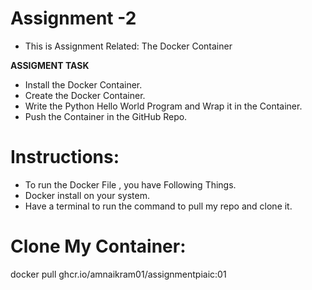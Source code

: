 # Assignment -2 

- This is Assignment Related: The Docker Container 

**ASSIGMENT TASK**

- Install the Docker Container.
- Create the Docker Container.
- Write the Python Hello World Program and Wrap it in the Container.
- Push the Container in the GitHub Repo.

# Instructions:
- To run the Docker File , you have Following Things.
- Docker install on your system.
- Have a terminal to run the command to pull my repo and clone it.


# Clone My Container:
docker pull ghcr.io/amnaikram01/assignmentpiaic:01

